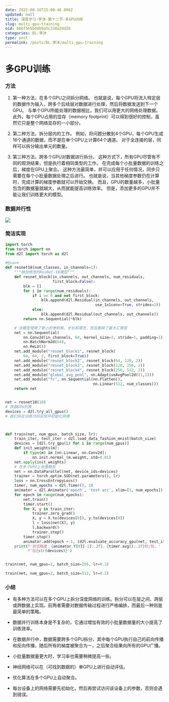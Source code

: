 ```yaml
---
date: 2022-08-16T15:00:46.896Z
updated: null
title: 深度学习-李沐-第十二节-多GPU训练
slug: multi-gpu-training
oid: 66bf5e5bddb9a5c338a24d2b
categories: DL-李沐
type: post
permalink: /posts/DL-李沐/multi-gpu-training
---
```



# 多GPU训练

### 方法

1. 第一种方法，在多个GPU之间拆分网络。 也就是说，每个GPU将流入特定层的数据作为输入，跨多个后续层对数据进行处理，然后将数据发送到下一个GPU。 与单个GPU所能处理的数据相比，我们可以用更大的网络处理数据。 此外，每个GPU占用的显存（memory footprint）可以得到很好的控制，虽然它只是整个网络显存的一小部分。

2. 第二种方法，拆分层内的工作。 例如，将问题分散到4个GPU，每个GPU生成16个通道的数据，而不是在单个GPU上计算64个通道。 对于全连接的层，同样可以拆分输出单元的数量。

3. 第三种方法，跨多个GPU对数据进行拆分。 这种方式下，所有GPU尽管有不同的观测结果，但是执行着相同类型的工作。 在完成每个小批量数据的训练之后，梯度在GPU上聚合。 这种方法最简单，并可以应用于任何情况，同步只需要在每个小批量数据处理之后进行。 也就是说，当其他梯度参数仍在计算时，完成计算的梯度参数就可以开始交换。 而且，GPU的数量越多，小批量包含的数据量就越大，从而就能提高训练效率。 但是，添加更多的GPU并不能让我们训练更大的模型。

### 数据并行性

![](https://qiniu.kanes.top/blog/2487ae92.png)

### 简洁实现

```python
import torch
from torch import nn
from d2l import torch as d2l

#@save
def resnet18(num_classes, in_channels=1):
    """稍加修改的ResNet-18模型"""
    def resnet_block(in_channels, out_channels, num_residuals,
                     first_block=False):
        blk = []
        for i in range(num_residuals):
            if i == 0 and not first_block:
                blk.append(d2l.Residual(in_channels, out_channels,
                                        use_1x1conv=True, strides=2))
            else:
                blk.append(d2l.Residual(out_channels, out_channels))
        return nn.Sequential(*blk)

    # 该模型使用了更小的卷积核、步长和填充，而且删除了最大汇聚层
    net = nn.Sequential(
        nn.Conv2d(in_channels, 64, kernel_size=3, stride=1, padding=1),
        nn.BatchNorm2d(64),
        nn.ReLU())
    net.add_module("resnet_block1", resnet_block(
        64, 64, 2, first_block=True))
    net.add_module("resnet_block2", resnet_block(64, 128, 2))
    net.add_module("resnet_block3", resnet_block(128, 256, 2))
    net.add_module("resnet_block4", resnet_block(256, 512, 2))
    net.add_module("global_avg_pool", nn.AdaptiveAvgPool2d((1,1)))
    net.add_module("fc", nn.Sequential(nn.Flatten(),
                                       nn.Linear(512, num_classes)))
    return net


net = resnet18(10)
# 获取GPU列表
devices = d2l.try_all_gpus()
# 我们将在训练代码实现中初始化网络



def train(net, num_gpus, batch_size, lr):
    train_iter, test_iter = d2l.load_data_fashion_mnist(batch_size)
    devices = [d2l.try_gpu(i) for i in range(num_gpus)]
    def init_weights(m):
        if type(m) in [nn.Linear, nn.Conv2d]:
            nn.init.normal_(m.weight, std=0.01)
    net.apply(init_weights)
    # 在多个GPU上设置模型
    net = nn.DataParallel(net, device_ids=devices)
    trainer = torch.optim.SGD(net.parameters(), lr)
    loss = nn.CrossEntropyLoss()
    timer, num_epochs = d2l.Timer(), 10
    animator = d2l.Animator('epoch', 'test acc', xlim=[1, num_epochs])
    for epoch in range(num_epochs):
        net.train()
        timer.start()
        for X, y in train_iter:
            trainer.zero_grad()
            X, y = X.to(devices[0]), y.to(devices[0])
            l = loss(net(X), y)
            l.backward()
            trainer.step()
        timer.stop()
        animator.add(epoch + 1, (d2l.evaluate_accuracy_gpu(net, test_iter),))
    print(f'测试精度：{animator.Y[0][-1]:.2f}，{timer.avg():.1f}秒/轮，'
          f'在{str(devices)}')


train(net, num_gpus=1, batch_size=256, lr=0.1)

train(net, num_gpus=2, batch_size=512, lr=0.2)
```

### 小结

* 有多种方法可以在多个GPU上拆分深度网络的训练。拆分可以在层之间、跨层或跨数据上实现。前两者需要对数据传输过程进行严格编排，而最后一种则是最简单的策略。

* 数据并行训练本身是不复杂的，它通过增加有效的小批量数据量的大小提高了训练效率。

* 在数据并行中，数据需要跨多个GPU拆分，其中每个GPU执行自己的前向传播和反向传播，随后所有的梯度被聚合为一，之后聚合结果向所有的GPU广播。

* 小批量数据量更大时，学习率也需要稍微提高一些。  

* 神经网络可以在（可找到数据的）单GPU上进行自动评估。
* 优化算法在多个GPU上自动聚合。
* 每台设备上的网络需要先初始化，然后再尝试访问该设备上的参数，否则会遇到错误。